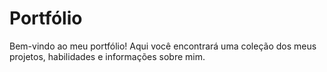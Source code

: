 # Portfólio 

Bem-vindo ao meu portfólio! Aqui você encontrará uma coleção dos meus projetos, habilidades e informações sobre mim.
